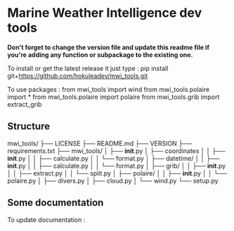 # Marine Weather Intelligence dev tools


**Don't forget to change the version file and update this readme file if you're adding any function or subpackage to the existing one.**


To install or get the latest release it just type : 
pip install git+https://github.com/hokuleadev/mwi_tools.git


To use packages : 
from mwi_tools import wind
from mwi_tools.polaire import *
from mwi_tools.polaire import polaire
from mwi_tools.grib import extract_grib 


## Structure 

mwi_tools/
 ├── LICENSE
 ├── README.md
 ├── VERSION
 ├── requirements.txt
 ├── mwi_tools/
 │   ├── __init__.py
 │   ├── coordinates
 │   │   ├── __init__.py
 │   │   ├── calculate.py
 │   │   └── format.py
 │   ├── datetime/
 │   │   ├── __init__.py
 │   │   ├── calculate.py
 │   │   └── format.py
 │   ├── grib/
 │   │   ├── __init__.py
 │   │   ├── extract.py
 │   │   └── split.py
 │   ├── polaire/
 │   │   ├── __init__.py
 │   │   └── polaire.py
 │   ├── divers.py
 │   ├── cloud.py
 │   └── wind.py
 └── setup.py


 ## Some documentation
To update documentation : 
